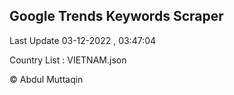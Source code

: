 

## Google Trends Keywords Scraper 
 
Last Update 03-12-2022 , 03:47:04

Country List :
VIETNAM.json



© Abdul Muttaqin 
